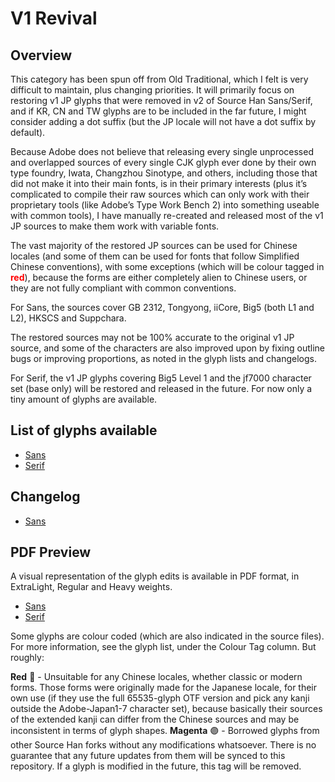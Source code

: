 # V1 Revival

## Overview

This category has been spun off from Old Traditional, which I felt is very difficult to maintain, plus changing priorities. It will primarily focus on restoring v1 JP glyphs that were removed in v2 of Source Han Sans/Serif, and if KR, CN and TW glyphs are to be included in the far future, I might consider adding a dot suffix (but the JP locale will not have a dot suffix by default).

Because Adobe does not believe that releasing every single unprocessed and overlapped sources of every single CJK glyph ever done by their own type foundry, Iwata, Changzhou Sinotype, and others, including those that did not make it into their main fonts, is in their primary interests (plus it’s complicated to compile their raw sources which can only work with their proprietary tools (like Adobe’s Type Work Bench 2) into something useable with common tools), I have manually re-created and released most of the v1 JP sources to make them work with variable fonts.

The vast majority of the restored JP sources can be used for Chinese locales (and some of them can be used for fonts that follow Simplified Chinese conventions), with some exceptions (which will be colour tagged in <span style="color:red">**red**</span>), because the forms are either completely alien to Chinese users, or they are not fully compliant with common conventions.

For Sans, the sources cover GB 2312, Tongyong, iiCore, Big5 (both L1 and L2), HKSCS and Suppchara.

The restored sources may not be 100% accurate to the original v1 JP source, and some of the characters are also improved upon by fixing outline bugs or improving proportions, as noted in the glyph lists and changelogs.

For Serif, the v1 JP glyphs covering Big5 Level 1 and the jf7000 character set (base only) will be restored and released in the future. For now only a tiny amount of glyphs are available.

## List of glyphs available

- [Sans](glyphlist-v1-revival-sans.md)
- [Serif](glyphlist-v1-revival-serif.md)

## Changelog

- [Sans](changelog-v1-revival-sans.md)

## PDF Preview

A visual representation of the glyph edits is available in PDF format, in ExtraLight, Regular and Heavy weights.

- [Sans](Sans/Preview/)
- [Serif](Serif/Preview/)

Some glyphs are colour coded (which are also indicated in the source files). For more information, see the glyph list, under the Colour Tag column. But roughly:

**Red** 🔴 - Unsuitable for any Chinese locales, whether classic or modern forms. Those forms were originally made for the Japanese locale, for their own use (if they use the full 65535-glyph OTF version and pick any kanji outside the Adobe-Japan1-7 character set), because basically their sources of the extended kanji can differ from the Chinese sources and may be inconsistent in terms of glyph shapes.
**Magenta** 🟣 - Borrowed glyphs from other Source Han forks without any modifications whatsoever. There is no guarantee that any future updates from them will be synced to this repository. If a glyph is modified in the future, this tag will be removed.